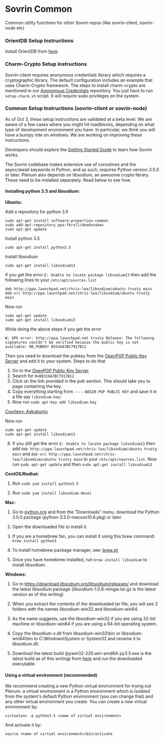 # Sovrin Common

Common utility functions for other Sovrin repos (like sovrin-client, sovrin-node etc)


### OrientDB Setup Instructions

Install OrientDB from [here](https://github.com/evernym/sovrin-common/blob/master/orientdb_installation.md).


### Charm-Crypto Setup Instructions

Sovrin-client requires anonymous credentials library which requires a cryptographic library.
The default configuration includes an example that uses Charm-Crypto framework.
The steps to install charm-crypto are mentioned in our [Anonymous Credentials](https://github.com/evernym/anoncreds) repository. 
You just have to run `setup-charm.sh` script. It will require sudo privileges on the system.


### Common Setup Instructions (sovrin-client or sovrin-node) 

As of Oct 3, these setup instructions are validated at a beta level.
We are aware of a few cases where you might hit roadblocks, depending
on what type of development environment you have. In particular, we
think you will have a bumpy ride on windows. We are working on improving
these instructions.

Developers should explore the [Getting Started Guide](https://github.com/sovrin-foundation/sovrin-client/blob/master/getting-started.md) to learn how Sovrin works.

The Sovrin codebase makes extensive use of coroutines and the async/await keywords in
Python, and as such, requires Python version 3.5.0 or later. Plenum also
depends on libsodium, an awesome crypto library. These need to be installed
separately. Read below to see how.


#### Installing python 3.5 and libsodium:

**Ubuntu:**

Add a repository for python 3.5
```
sudo apt-get install software-properties-common
sudo add-apt-repository ppa:fkrull/deadsnakes
sudo apt-get update
```

Install python 3.5
```
sudo apt-get install python3.5
```

Install libsodium
```
sudo apt-get install libsodium13
```

If you get the error `E: Unable to locate package libsodium13` then add the following lines to your `/etc/apt/sources.list`

```
deb http://ppa.launchpad.net/chris-lea/libsodium/ubuntu trusty main
deb-src http://ppa.launchpad.net/chris-lea/libsodium/ubuntu trusty main
```

Now run
 
```
sudo apt-get update
sudo apt-get install libsodium13
```

While doing the above steps if you get the error

```
W: GPG error: http://ppa.launchpad.net trusty Release: The following signatures couldn't be verified because the public key is not available: NO_PUBKEY B9316A7BC7917B12
```

Then you need to download the pubkey from the [OpenPGP Public Key Server](http://keyserver.ubuntu.com) and add it to your system. Steps to do that

1. Go to the [OpenPGP Public Key Server](http://keyserver.ubuntu.com)
2. Search for `0xB9316A7BC7917B12`
3. Click on the link provided in the pub section. This should take you to page containing the key.
4. Copy everything starting from `-----BEGIN PGP PUBLIC KEY` and save it in a file say `libsodium.key`:
5. Now run `sudo apt-key add libsodium.key`

[Courtesy: Askubuntu](http://askubuntu.com/a/358424)

Now run

```
sudo apt-get update
sudo apt-get install libsodium13
```

8. If you still get the error ```E: Unable to locate package libsodium13``` then add ```deb http://ppa.launchpad.net/chris-lea/libsodium/ubuntu trusty main``` and ```deb-src http://ppa.launchpad.net/chris-lea/libsodium/ubuntu trusty main``` to your ```/etc/apt/sources.list```. 
Now run ```sudo apt-get update``` and then ```sudo apt-get install libsodium13``` 

**CentOS/Redhat:**

1. Run ```sudo yum install python3.5```

2. Run ```sudo yum install libsodium-devel```


**Mac:**

1. Go to [python.org](https://www.python.org) and from the "Downloads" menu, download the Python 3.5.0 package (python-3.5.0-macosx10.6.pkg) or later.

2. Open the downloaded file to install it.

3. If you are a homebrew fan, you can install it using this brew command: ```brew install python3```

4. To install homebrew package manager, see: [brew.sh](http://brew.sh/)

5. Once you have homebrew installed, run ```brew install libsodium``` to install libsodium.


**Windows:**

1. Go to https://download.libsodium.org/libsodium/releases/ and download the latest libsodium package (libsodium-1.0.8-mingw.tar.gz is the latest version as of this writing)

2. When you extract the contents of the downloaded tar file, you will see 2 folders with the names libsodium-win32 and libsodium-win64.

3. As the name suggests, use the libsodium-win32 if you are using 32-bit machine or libsodium-win64 if you are using a 64-bit operating system.

4. Copy the libsodium-x.dll from libsodium-win32\bin or libsodium-win64\bin to C:\Windows\System or System32 and rename it to libsodium.dll.

5. Download the latest build (pywin32-220.win-amd64-py3.5.exe is the latest build as of this writing) from  [here](https://sourceforge.net/projects/pywin32/files/pywin32/Build%20220/) and run the downloaded executable.


#### Using a virtual environment (recommended)
We recommend creating a new Python virtual environment for trying out Plenum.
a virtual environment is a Python environment which is isolated from the
system's default Python environment (you can change that) and any other
virtual environment you create. You can create a new virtual environment by:
```
virtualenv -p python3.5 <name of virtual environment>
```

And activate it by:

```
source <name of virtual environment>/bin/activate
```

